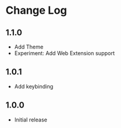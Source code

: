 # Change Log

## 1.1.0

- Add Theme
- Experiment: Add Web Extension support

## 1.0.1

- Add keybinding

## 1.0.0

- Initial release